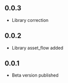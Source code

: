 ## 0.0.3

- Library correction

## 0.0.2

- Library asset_flow added

## 0.0.1

- Beta version published
